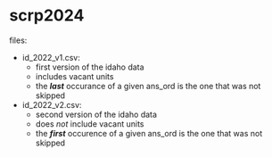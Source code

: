 # scrp2024

files: 
+ id_2022_v1.csv: 
  + first version of the idaho data
  + includes vacant units
  + the ***last*** occurance of a given ans_ord is the one that was not skipped
+ id_2022_v2.csv:
  + second version of the idaho data
  + does *not* include vacant units
  + the ***first*** occurence of a given ans_ord is the one that was not skipped
